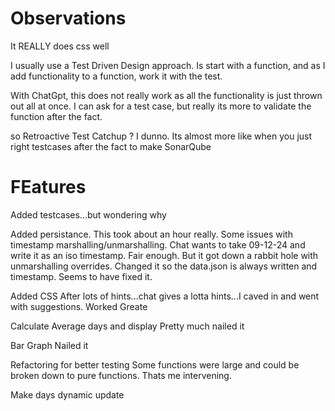 # Observations

It REALLY does css well

I usually use a Test Driven Design approach.  Is start with a function, and as I add functionality to a function, work it with the test.

With ChatGpt, this does not really work as all the functionality is just thrown out all at once.  I can ask for a test case, but really its more to validate the function after the fact.

so Retroactive Test Catchup ?   I dunno.  Its almost more like when you just right testcases after the fact to make SonarQube 




#  FEatures

Added testcases...but wondering why

Added persistance.  This took about an hour really.  Some issues with timestamp marshalling/unmarshalling.
Chat wants to take 09-12-24 and write it as an iso timestamp.  Fair enough. But it got down a rabbit hole with
unmarshalling overrides.  Changed it so the data.json is always written and timestamp.  Seems to have fixed it.

Added CSS
After lots of hints...chat gives a lotta hints...I caved in and went with suggestions.
Worked Greate

Calculate Average days and display
Pretty much nailed it

Bar Graph
Nailed it

Refactoring for better testing
Some functions were large and could be broken down to pure functions.  Thats me intervening.

Make days dynamic update
